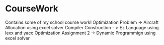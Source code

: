 # CourseWork
Contains some of my school course work! 
Optimization Problem -> Aircraft Allocation using excel solver
Compiler Construction - > Ez Language using lexx and yacc
Optimization Assignment 2 -> Dynamic Programmign using excel solver
